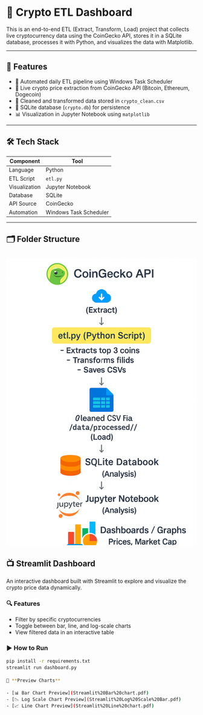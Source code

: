 # 🚀 Crypto ETL Dashboard

This is an end-to-end ETL (Extract, Transform, Load) project that collects live cryptocurrency data using the CoinGecko API, stores it in a SQLite database, processes it with Python, and visualizes the data with Matplotlib.

---

## 📌 Features

- 🔄 Automated daily ETL pipeline using Windows Task Scheduler
- 📡 Live crypto price extraction from CoinGecko API (Bitcoin, Ethereum, Dogecoin)
- 🧹 Cleaned and transformed data stored in `crypto_clean.csv`
- 💾 SQLite database (`crypto.db`) for persistence
- 📊 Visualization in Jupyter Notebook using `matplotlib`

---

## 🛠️ Tech Stack

| Component    | Tool              |
|--------------|-------------------|
| Language     | Python            |
| ETL Script   | `etl.py`          |
| Visualization | Jupyter Notebook |
| Database     | SQLite            |
| API Source   | CoinGecko         |
| Automation   | Windows Task Scheduler |

---

## 🗂️ Folder Structure

![Crypto ETL Architecture](crypto_etl_architecture.png)
---

## 📺 Streamlit Dashboard

An interactive dashboard built with Streamlit to explore and visualize the crypto price data dynamically.

### 🔍 Features
- Filter by specific cryptocurrencies
- Toggle between bar, line, and log-scale charts
- View filtered data in an interactive table

### ▶️ How to Run

```bash
pip install -r requirements.txt
streamlit run dashboard.py

📄 **Preview Charts**

- [📊 Bar Chart Preview](Streamlit%20Bar%20chart.pdf)
- [📉 Log Scale Chart Preview](Streamlit%20Log%20Scale%20Bar.pdf)
- [📈 Line Chart Preview](Streamlit%20Line%20chart.pdf)




